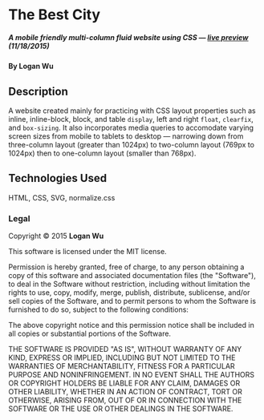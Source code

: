 # The Best City 

##### A mobile friendly multi-column fluid website using CSS — [live preview](http://loganwuu.github.io/css_layout_project ) (11/18/2015)

#### By Logan Wu

## Description
A website created mainly for practicing with CSS layout properties such as inline, inline-block, block, and table ```display```, left and right ```float```, ```clearfix```, and ```box-sizing```. It also incorporates media queries to accomodate varying screen sizes from mobile to tablets to desktop — narrowing down from three-column layout (greater than 1024px) to two-column layout (769px to 1024px) then to one-column layout (smaller than 768px).

## Technologies Used

HTML, CSS, SVG, normalize.css

### Legal

Copyright &#169; 2015 **Logan Wu**

This software is licensed under the MIT license.

Permission is hereby granted, free of charge, to any person obtaining a copy
of this software and associated documentation files (the "Software"), to deal
in the Software without restriction, including without limitation the rights
to use, copy, modify, merge, publish, distribute, sublicense, and/or sell
copies of the Software, and to permit persons to whom the Software is
furnished to do so, subject to the following conditions:

The above copyright notice and this permission notice shall be included in
all copies or substantial portions of the Software.

THE SOFTWARE IS PROVIDED "AS IS", WITHOUT WARRANTY OF ANY KIND, EXPRESS OR
IMPLIED, INCLUDING BUT NOT LIMITED TO THE WARRANTIES OF MERCHANTABILITY,
FITNESS FOR A PARTICULAR PURPOSE AND NONINFRINGEMENT. IN NO EVENT SHALL THE
AUTHORS OR COPYRIGHT HOLDERS BE LIABLE FOR ANY CLAIM, DAMAGES OR OTHER
LIABILITY, WHETHER IN AN ACTION OF CONTRACT, TORT OR OTHERWISE, ARISING FROM,
OUT OF OR IN CONNECTION WITH THE SOFTWARE OR THE USE OR OTHER DEALINGS IN
THE SOFTWARE.
